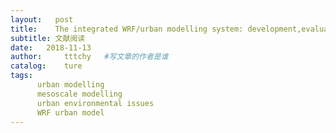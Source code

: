 ```yaml
---
layout:   post
title:    The integrated WRF/urban modelling system: development,evaluation,and applications
subtitle: 文献阅读  
date:   2018-11-13
author:     tttchy   #写文章的作者是谁
catalog:    ture
tags:    
      urban modelling
      mesoscale modelling
      urban environmental issues  
      WRF urban model
---
```

